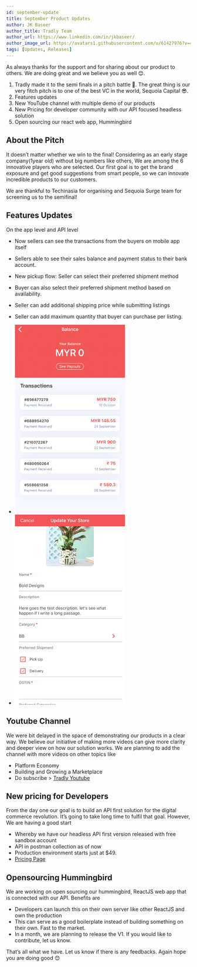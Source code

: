 ```yaml
---
id: september-update
title: September Product Updates
author: JK Baseer
author_title: Tradly Team
author_url: https://www.linkedin.com/in/jkbaseer/
author_image_url: https://avatars1.githubusercontent.com/u/61427976?v=4 
tags: [Updates, Releases]
---
```


As always thanks for the support and for sharing about our product to others. We are doing great and we believe you as well 😊. 

1. Tradly made it to the semi finals in a pitch battle 🏅. The great thing is our very fitch pitch is to one of the best VC in the world, Sequoia Capital 😎.
1. Features updates
1. New YouTube channel with multiple demo of our products
1. New Pricing for developer community with our API focused headless solution
1. Open sourcing our react web app, Hummingbird



## About the Pitch

It doesn’t matter whether we win to the final! Considering as an early stage company(1year old) without big numbers like others, We are among the 6 innovative players who are selected. Our first goal is to get the brand exposure and get good suggestions from smart people, so we can innovate incredible products to our customers. 

We are thankful to Techinasia for organising and Sequoia Surge team for screening us to the semifinal!


## Features Updates

On the app level and API level
- Now sellers can see the transactions from the buyers on mobile app itself
- Sellers able to see their sales balance and payment status to their bank account.
- New pickup flow: Seller can select their preferred shipment method
- Buyer can also select their preferred shipment method based on availability.
- Seller can add additional shipping price while submitting listings
- Seller can add maximum quantity that buyer can purchase per listing.

- <img src="/img/payout.jpg" alt="payout" width="300"/>
- <img src="/img/shipment_method.jpg" alt="shipment" width="300"/>

## Youtube Channel
We were bit delayed in the space of demonstrating our products in a clear way. We believe our initiative of making more videos can give more clarity and deeper view on how our solution works. 
We are planning to add the channel with more videos on other topics like
- Platform Economy
- Building and Growing a Marketplace
- Do subscribe > [Tradly Youtube](https://www.youtube.com/channel/UCRpXlfFBX5nayubY70-IFEA/)


## New pricing for Developers

From the day one our goal is to build an API first solution for the digital commerce revolution. It’s going to take long time to fulfil that goal. However, We are having a good start

- Whereby we have our headless API first version released with free sandbox account
- API in postman collection as of now
- Production environment starts just at $49.
- [Pricing Page](https://tradly.app/headless-commerce-marketplace-api-pricing/)


## Opensourcing Hummingbird

We are working on open sourcing our hummingbird, ReactJS web app that is connected with our API. Benefits are
- Developers can launch this on their own server like other ReactJS and own the production
- This can serve as a good boilerplate instead of building something on their own. Fast to the market.
- In a month, we are planning to release the V1. If you would like to contribute, let us know.



That’s all what we have. Let us know if there is any feedbacks. Again hope you are doing good 😊